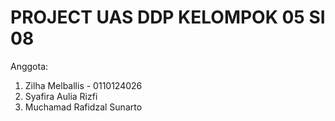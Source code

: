 # PROJECT UAS DDP KELOMPOK 05 SI 08
Anggota: <br>
1. Zilha Melballis - 0110124026 <br>
2. Syafira Aulia Rizfi <br>
3. Muchamad Rafidzal Sunarto <br>